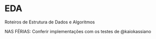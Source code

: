 # EDA

Roteiros de Estrutura de Dados e Algoritmos

NAS FÉRIAS: Conferir implementações com os testes de @kaiokassiano
